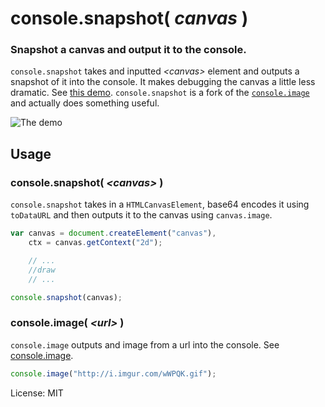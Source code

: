 # console.snapshot( _canvas_ )
### Snapshot a canvas and output it to the console.

`console.snapshot` takes and inputted _&lt;canvas&gt;_ element and outputs a snapshot of it into the console. It makes debugging the canvas a little less dramatic. See [this demo](http://dunxrion.github.io/console.snapshot). `console.snapshot` is a fork of the [`console.image`](http://github.com/dunxrion/console.image) and actually does something useful.

![The demo](http://i.imgur.com/IYLD8pz.png)

## Usage
### console.snapshot( _&lt;canvas&gt;_ )
`console.snapshot` takes in a `HTMLCanvasElement`, base64 encodes it using `toDataURL` and then outputs it to the canvas using `canvas.image`.

```js
var canvas = document.createElement("canvas"),
	ctx = canvas.getContext("2d");

	// ...
	//draw
	// ...

console.snapshot(canvas);
```

### console.image( _&lt;url&gt;_ )
`console.image` outputs and image from a url into the console. See [console.image](http://github.com/dunxrion/console.image).

```js
console.image("http://i.imgur.com/wWPQK.gif");
```

License: MIT